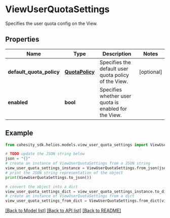 # ViewUserQuotaSettings

Specifies the user quota config on the View.

## Properties

Name | Type | Description | Notes
------------ | ------------- | ------------- | -------------
**default_quota_policy** | [**QuotaPolicy**](QuotaPolicy.md) | Specifies the default user quota policy of the View. | [optional] 
**enabled** | **bool** | Specifies whether user quota is enabled for the View. | 

## Example

```python
from cohesity_sdk.helios.models.view_user_quota_settings import ViewUserQuotaSettings

# TODO update the JSON string below
json = "{}"
# create an instance of ViewUserQuotaSettings from a JSON string
view_user_quota_settings_instance = ViewUserQuotaSettings.from_json(json)
# print the JSON string representation of the object
print(ViewUserQuotaSettings.to_json())

# convert the object into a dict
view_user_quota_settings_dict = view_user_quota_settings_instance.to_dict()
# create an instance of ViewUserQuotaSettings from a dict
view_user_quota_settings_from_dict = ViewUserQuotaSettings.from_dict(view_user_quota_settings_dict)
```
[[Back to Model list]](../README.md#documentation-for-models) [[Back to API list]](../README.md#documentation-for-api-endpoints) [[Back to README]](../README.md)


